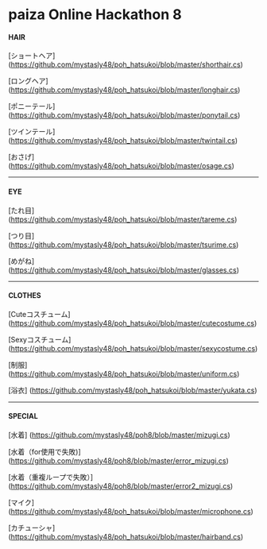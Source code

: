 # paiza Online Hackathon 8

#### HAIR

[ショートヘア] (https://github.com/mystasly48/poh_hatsukoi/blob/master/shorthair.cs)

[ロングヘア] (https://github.com/mystasly48/poh_hatsukoi/blob/master/longhair.cs)

[ポニーテール] (https://github.com/mystasly48/poh_hatsukoi/blob/master/ponytail.cs)

[ツインテール] (https://github.com/mystasly48/poh_hatsukoi/blob/master/twintail.cs)

[おさげ] (https://github.com/mystasly48/poh_hatsukoi/blob/master/osage.cs)

-----

#### EYE

[たれ目] (https://github.com/mystasly48/poh_hatsukoi/blob/master/tareme.cs)

[つり目] (https://github.com/mystasly48/poh_hatsukoi/blob/master/tsurime.cs)

[めがね] (https://github.com/mystasly48/poh_hatsukoi/blob/master/glasses.cs)

-----

#### CLOTHES

[Cuteコスチューム] (https://github.com/mystasly48/poh_hatsukoi/blob/master/cutecostume.cs)

[Sexyコスチューム] (https://github.com/mystasly48/poh_hatsukoi/blob/master/sexycostume.cs)

[制服] (https://github.com/mystasly48/poh_hatsukoi/blob/master/uniform.cs)

[浴衣] (https://github.com/mystasly48/poh_hatsukoi/blob/master/yukata.cs)

-----

#### SPECIAL

[水着] (https://github.com/mystasly48/poh8/blob/master/mizugi.cs)

[水着（for使用で失敗)] (https://github.com/mystasly48/poh8/blob/master/error_mizugi.cs)

[水着（重複ループで失敗）] (https://github.com/mystasly48/poh8/blob/master/error2_mizugi.cs)

[マイク] (https://github.com/mystasly48/poh_hatsukoi/blob/master/microphone.cs)

[カチューシャ] (https://github.com/mystasly48/poh_hatsukoi/blob/master/hairband.cs)
